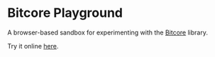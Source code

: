 # Bitcore Playground

A browser-based sandbox for experimenting with the [Bitcore](https://github.com/bitpay/bitcore) library.

Try it online [here](https://bitpay.github.io/bitcore-playground).